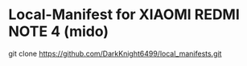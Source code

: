 
# Local-Manifest for XIAOMI REDMI NOTE 4 (mido)

git clone https://github.com/DarkKnight6499/local_manifests.git
